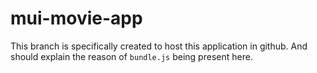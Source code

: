 # mui-movie-app

This branch is specifically created to host this application in github. And should explain the reason of <code>bundle.js</code> being present here.
